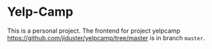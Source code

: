 # Yelp-Camp
This is a personal project.
The frontend for project yelpcamp https://github.com/jiduster/yelpcamp/tree/master is in branch `master`.
